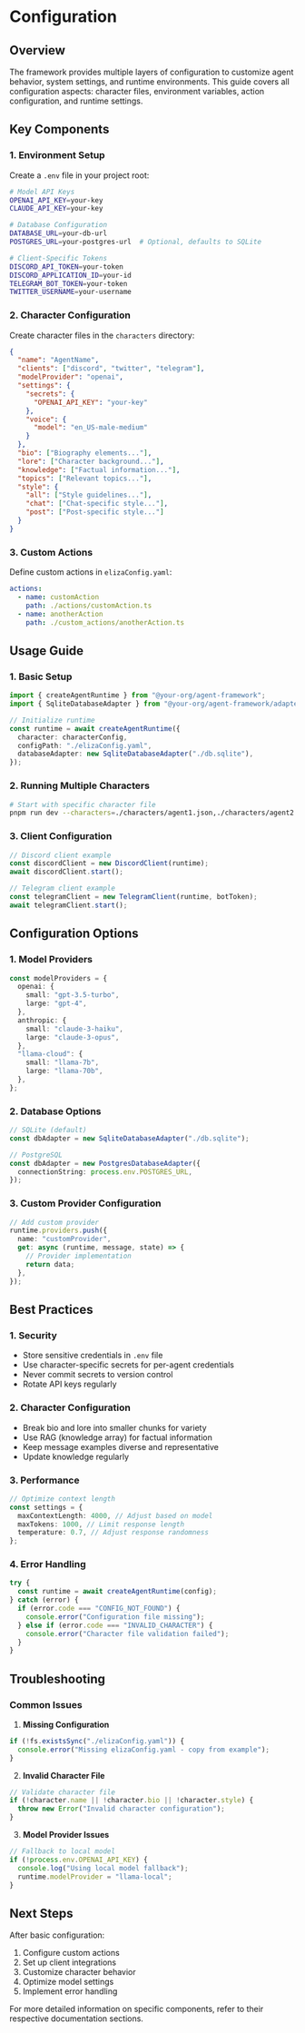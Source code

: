 # Configuration

## Overview

The framework provides multiple layers of configuration to customize agent behavior, system settings, and runtime environments. This guide covers all configuration aspects: character files, environment variables, action configuration, and runtime settings.

## Key Components

### 1. Environment Setup

Create a `.env` file in your project root:

```bash
# Model API Keys
OPENAI_API_KEY=your-key
CLAUDE_API_KEY=your-key

# Database Configuration
DATABASE_URL=your-db-url
POSTGRES_URL=your-postgres-url  # Optional, defaults to SQLite

# Client-Specific Tokens
DISCORD_API_TOKEN=your-token
DISCORD_APPLICATION_ID=your-id
TELEGRAM_BOT_TOKEN=your-token
TWITTER_USERNAME=your-username
```

### 2. Character Configuration

Create character files in the `characters` directory:

```json
{
  "name": "AgentName",
  "clients": ["discord", "twitter", "telegram"],
  "modelProvider": "openai",
  "settings": {
    "secrets": {
      "OPENAI_API_KEY": "your-key"
    },
    "voice": {
      "model": "en_US-male-medium"
    }
  },
  "bio": ["Biography elements..."],
  "lore": ["Character background..."],
  "knowledge": ["Factual information..."],
  "topics": ["Relevant topics..."],
  "style": {
    "all": ["Style guidelines..."],
    "chat": ["Chat-specific style..."],
    "post": ["Post-specific style..."]
  }
}
```

### 3. Custom Actions

Define custom actions in `elizaConfig.yaml`:

```yaml
actions:
  - name: customAction
    path: ./actions/customAction.ts
  - name: anotherAction
    path: ./custom_actions/anotherAction.ts
```

## Usage Guide

### 1. Basic Setup

```typescript
import { createAgentRuntime } from "@your-org/agent-framework";
import { SqliteDatabaseAdapter } from "@your-org/agent-framework/adapters";

// Initialize runtime
const runtime = await createAgentRuntime({
  character: characterConfig,
  configPath: "./elizaConfig.yaml",
  databaseAdapter: new SqliteDatabaseAdapter("./db.sqlite"),
});
```

### 2. Running Multiple Characters

```bash
# Start with specific character file
pnpm run dev --characters=./characters/agent1.json,./characters/agent2.json
```

### 3. Client Configuration

```typescript
// Discord client example
const discordClient = new DiscordClient(runtime);
await discordClient.start();

// Telegram client example
const telegramClient = new TelegramClient(runtime, botToken);
await telegramClient.start();
```

## Configuration Options

### 1. Model Providers

```typescript
const modelProviders = {
  openai: {
    small: "gpt-3.5-turbo",
    large: "gpt-4",
  },
  anthropic: {
    small: "claude-3-haiku",
    large: "claude-3-opus",
  },
  "llama-cloud": {
    small: "llama-7b",
    large: "llama-70b",
  },
};
```

### 2. Database Options

```typescript
// SQLite (default)
const dbAdapter = new SqliteDatabaseAdapter("./db.sqlite");

// PostgreSQL
const dbAdapter = new PostgresDatabaseAdapter({
  connectionString: process.env.POSTGRES_URL,
});
```

### 3. Custom Provider Configuration

```typescript
// Add custom provider
runtime.providers.push({
  name: "customProvider",
  get: async (runtime, message, state) => {
    // Provider implementation
    return data;
  },
});
```

## Best Practices

### 1. Security

- Store sensitive credentials in `.env` file
- Use character-specific secrets for per-agent credentials
- Never commit secrets to version control
- Rotate API keys regularly

### 2. Character Configuration

- Break bio and lore into smaller chunks for variety
- Use RAG (knowledge array) for factual information
- Keep message examples diverse and representative
- Update knowledge regularly

### 3. Performance

```typescript
// Optimize context length
const settings = {
  maxContextLength: 4000, // Adjust based on model
  maxTokens: 1000, // Limit response length
  temperature: 0.7, // Adjust response randomness
};
```

### 4. Error Handling

```typescript
try {
  const runtime = await createAgentRuntime(config);
} catch (error) {
  if (error.code === "CONFIG_NOT_FOUND") {
    console.error("Configuration file missing");
  } else if (error.code === "INVALID_CHARACTER") {
    console.error("Character file validation failed");
  }
}
```

## Troubleshooting

### Common Issues

1. **Missing Configuration**

```typescript
if (!fs.existsSync("./elizaConfig.yaml")) {
  console.error("Missing elizaConfig.yaml - copy from example");
}
```

2. **Invalid Character File**

```typescript
// Validate character file
if (!character.name || !character.bio || !character.style) {
  throw new Error("Invalid character configuration");
}
```

3. **Model Provider Issues**

```typescript
// Fallback to local model
if (!process.env.OPENAI_API_KEY) {
  console.log("Using local model fallback");
  runtime.modelProvider = "llama-local";
}
```

## Next Steps

After basic configuration:

1. Configure custom actions
2. Set up client integrations
3. Customize character behavior
4. Optimize model settings
5. Implement error handling

For more detailed information on specific components, refer to their respective documentation sections.
